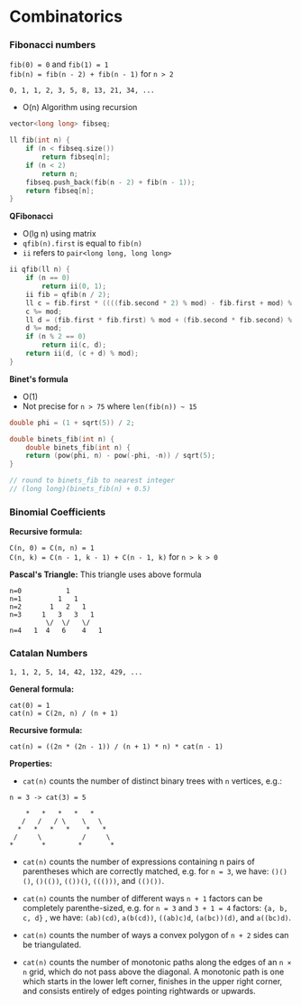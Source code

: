# Combinatorics

### Fibonacci numbers
`fib(0) = 0` and `fib(1) = 1`  
`fib(n) = fib(n - 2) + fib(n - 1)` for `n > 2`

`0, 1, 1, 2, 3, 5, 8, 13, 21, 34, ...`

* O(n) Algorithm using recursion

```cpp
vector<long long> fibseq;

ll fib(int n) {
	if (n < fibseq.size())
		return fibseq[n];
	if (n < 2)
		return n;
	fibseq.push_back(fib(n - 2) + fib(n - 1));
	return fibseq[n];
}
```

**QFibonacci**

* O(lg n) using matrix
* `qfib(n).first` is equal to `fib(n)`
* `ii` refers to `pair<long long, long long>`

```cpp
ii qfib(ll n) {
	if (n == 0)
		return ii(0, 1);
	ii fib = qfib(n / 2);
	ll c = fib.first * ((((fib.second * 2) % mod) - fib.first + mod) % mod);
	c %= mod;
	ll d = (fib.first * fib.first) % mod + (fib.second * fib.second) % mod;
	d %= mod;
	if (n % 2 == 0)
		return ii(c, d);
	return ii(d, (c + d) % mod);
}
```

**Binet's formula**

* O(1)
* Not precise for `n > 75` where `len(fib(n)) ~ 15`

```cpp
double phi = (1 + sqrt(5)) / 2;

double binets_fib(int n) {
    double binets_fib(int n) {
    return (pow(phi, n) - pow(-phi, -n)) / sqrt(5);
}

// round to binets_fib to nearest integer
// (long long)(binets_fib(n) + 0.5)
```

### Binomial Coefficients

**Recursive formula:**

`C(n, 0) = C(n, n) = 1`  
`C(n, k) = C(n - 1, k - 1) + C(n - 1, k)` for `n > k > 0`

**Pascal's Triangle:** This triangle uses above formula

```
n=0           1
n=1         1   1
n=2       1   2   1
n=3     1   3   3   1
         \/  \/   \/
n=4   1  4   6    4   1
```

### Catalan Numbers

`1, 1, 2, 5, 14, 42, 132, 429, ...`

**General formula:**

`cat(0) = 1`  
`cat(n) = C(2n, n) / (n + 1)`

**Recursive formula:**

`cat(n) = ((2n * (2n - 1)) / (n + 1) * n) * cat(n - 1)`

**Properties:**
* `cat(n)` counts the number of distinct binary trees with
`n` vertices, e.g.:

```
n = 3 -> cat(3) = 5

    *   *   *   *   *
   /   /   / \    \   \
  *   *   *   *    *   *
 /     \          /     \
*       *        *       *
```

* `cat(n)` counts the number of expressions containing n pairs of parentheses which are correctly matched, e.g. for `n = 3`, we have: `()()()`, `()(())`, `(())()`, `((()))`, and `(()())`.

* `cat(n)` counts the number of different ways `n + 1` factors can be completely parenthe-sized, e.g. for `n = 3` and `3 + 1 = 4` factors: `{a, b, c, d}` , we have: `(ab)(cd)`, `a(b(cd))`, `((ab)c)d`, `(a(bc))(d)`, and `a((bc)d)`.

* `cat(n)` counts the number of ways a convex polygon of `n + 2` sides can be triangulated.

* `cat(n)` counts the number of monotonic paths along the edges of an `n × n` grid, which do not pass above the diagonal. A monotonic path is one which starts in the lower left corner, finishes in the upper right corner, and consists entirely of edges pointing rightwards or upwards.
